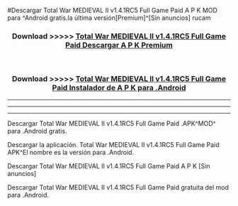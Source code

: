 #Descargar Total War MEDIEVAL II v1.4.1RC5 Full Game Paid  A P K MOD para ^Android gratis.la última versión[Premium]^[Sin anuncios] rucam



<div align="center">
<h3>Download >>>>> <a href="https://es-web.web.app/?es= Total War MEDIEVAL II v1.4.1RC5 Full Game Paid ">Total War MEDIEVAL II v1.4.1RC5 Full Game Paid  Descargar A P K Premium</a></h3><br>

<h3>Download >>>>> <a href="https://es-web.web.app/?es= Total War MEDIEVAL II v1.4.1RC5 Full Game Paid ">Total War MEDIEVAL II v1.4.1RC5 Full Game Paid  Instalador de A P K para .Android</a></h3>
</div>


----------------------------------------------------------

----------------------------------------------------------

----------------------------------------------------------

Descargar Total War MEDIEVAL II v1.4.1RC5 Full Game Paid  .APK^MOD^ para .Android gratis.

Descargar la aplicación. Total War MEDIEVAL II v1.4.1RC5 Full Game Paid  APK^El nombre es la versión para .Android.

Descargar Total War MEDIEVAL II v1.4.1RC5 Full Game Paid  A P K [Sin anuncios]

Descargar Total War MEDIEVAL II v1.4.1RC5 Full Game Paid  gratuita del mod para .Android.